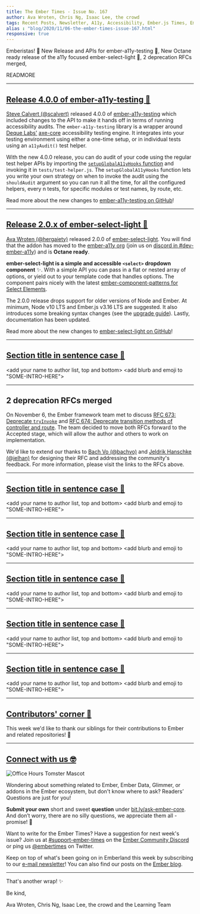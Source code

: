 ```yaml
---
title: The Ember Times - Issue No. 167
author: Ava Wroten, Chris Ng, Isaac Lee, the crowd
tags: Recent Posts, Newsletter, A11y, Accessibility, Ember.js Times, Ember Times, 2020
alias : "blog/2020/11/06-the-ember-times-issue-167.html"
responsive: true
---
```


<SAYING-HELLO-IN-YOUR-FAVORITE-LANGUAGE> Emberistas! 🐹
New Release and APIs for ember-a11y-testing 🎉,
New Octane ready release of the a11y focused ember-select-light 🎉,
2 deprecation RFCs merged,
<SOME-INTRO-HERE-TO-KEEP-THEM-SUBSCRIBERS-READING>

READMORE

---

## [Release 4.0.0 of ember-a11y-testing 🎉](https://github.com/ember-a11y/ember-a11y-testing/releases/tag/v4.0.0)

[Steve Calvert (@scalvert)](https://github.com/scalvert) released 4.0.0 of [ember-a11y-testing](https://github.com/ember-a11y/ember-a11y-testing) which included changes to the API to make it hands off in terms of running accessibility audits. The `ember-a11y-testing` library is a wrapper around [Deque Labs'](https://github.com/dequelabs) [axe-core](https://github.com/dequelabs/axe-core) accessibility testing engine. It integrates into your testing environment using either a one-time setup, or in individual tests using an `a11yAudit()` test helper.

With the new 4.0.0 release, you can do audit of your code using the regular test helper APIs by importing the [`setupGlobalA11yHooks` function](https://github.com/ember-a11y/ember-a11y-testing#setupglobala11yhooks-usage) and invoking it in `tests/test-helper.js`. The `setupGlobalA11yHooks` function lets you write your own strategy on when to invoke the audit using the `shouldAudit` argument so you can run it all the time, for all the configured helpers, every n tests, for specific modules or test names, by route, etc.

Read more about the new changes to [ember-a11y-testing on GitHub](https://github.com/ember-a11y/ember-a11y-testing#setupglobala11yhooks-usage)!

---

## [Release 2.0.x of ember-select-light 🎉](https://github.com/ember-a11y/ember-select-light/releases/tag/v2.0.0)

[Ava Wroten (@hergaiety)](https://www.wroten.me/) released 2.0.0 of [ember-select-light](https://github.com/ember-a11y/ember-select-light/). You will find that the addon has moved to the [ember-a11y org](https://github.com/ember-a11y) (join us on [discord in #dev-ember-a11y](https://discord.gg/xBzFBMYv)) and is **Octane ready**.

**ember-select-light is a simple and accessible `<select>` dropdown component** ✨. With a simple API you can pass in a flat or nested array of options, or yield out to your template code that handles options. The component pairs nicely with the latest [ember-component-patterns for Select Elements](https://emberjs-1.gitbook.io/ember-component-patterns/form-components/select-element).

The 2.0.0 release drops support for older versions of Node and Ember. At minimum, Node v10 LTS and Ember.js v3.16 LTS are suggested. It also introduces some breaking syntax changes (see the [upgrade guide](https://github.com/ember-a11y/ember-select-light/blob/main/UPGRADE.md)). Lastly, documentation has been updated.

Read more about the new changes to [ember-select-light on GitHub](https://github.com/ember-a11y/ember-select-light/releases/tag/v2.0.0)!

---

## [Section title in sentence case 🐹](section-url)

<change section title emoji>
<consider adding some bold to your paragraph>
<please include link to external article/repo/etc in paragraph / body text, not just header title above>

<add your name to author list, top and bottom>
<add blurb and emoji to "SOME-INTRO-HERE">

---

## 2 deprecation RFCs merged

On November 6, the Ember framework team met to discuss [RFC 673: Deprecate `tryInvoke`](https://github.com/emberjs/rfcs/pull/673) and [RFC 674: Deprecate transition methods of controller and route](https://github.com/emberjs/rfcs/pull/674). The team decided to move both RFCs forward to the Accepted stage, which will allow the author and others to work on implementation.

We'd like to extend our thanks to [Bach Vo (@bachvo)](https://github.com/bachvo) and [Jeldrik Hanschke (@jelhan)](https://github.com/jelhan) for designing their RFC and addressing the community's feedback. For more information, please visit the links to the RFCs above.

---

## [Section title in sentence case 🐹](section-url)

<change section title emoji>
<consider adding some bold to your paragraph>
<please include link to external article/repo/etc in paragraph / body text, not just header title above>

<add your name to author list, top and bottom>
<add blurb and emoji to "SOME-INTRO-HERE">

---

## [Section title in sentence case 🐹](section-url)

<change section title emoji>
<consider adding some bold to your paragraph>
<please include link to external article/repo/etc in paragraph / body text, not just header title above>

<add your name to author list, top and bottom>
<add blurb and emoji to "SOME-INTRO-HERE">

---

## [Section title in sentence case 🐹](section-url)

<change section title emoji>
<consider adding some bold to your paragraph>
<please include link to external article/repo/etc in paragraph / body text, not just header title above>

<add your name to author list, top and bottom>
<add blurb and emoji to "SOME-INTRO-HERE">

---

## [Section title in sentence case 🐹](section-url)

<change section title emoji>
<consider adding some bold to your paragraph>
<please include link to external article/repo/etc in paragraph / body text, not just header title above>

<add your name to author list, top and bottom>
<add blurb and emoji to "SOME-INTRO-HERE">

---

## [Section title in sentence case 🐹](section-url)

<change section title emoji>
<consider adding some bold to your paragraph>
<please include link to external article/repo/etc in paragraph / body text, not just header title above>

<add your name to author list, top and bottom>
<add blurb and emoji to "SOME-INTRO-HERE">

---

## [Contributors' corner 👏](https://guides.emberjs.com/release/contributing/repositories/)

<p>This week we'd like to thank our siblings for their contributions to Ember and related repositories! 💖</p>

---

## [Connect with us 🤓](https://docs.google.com/forms/d/e/1FAIpQLScqu7Lw_9cIkRtAiXKitgkAo4xX_pV1pdCfMJgIr6Py1V-9Og/viewform)

<div class="blog-row">
  <img class="float-right small transparent padded" alt="Office Hours Tomster Mascot" title="Readers' Questions" src="/images/tomsters/officehours.png" />

  <p>Wondering about something related to Ember, Ember Data, Glimmer, or addons in the Ember ecosystem, but don't know where to ask? Readers’ Questions are just for you!</p>

  <p><strong>Submit your own</strong> short and sweet <strong>question</strong> under <a href="https://bit.ly/ask-ember-core" target="rq">bit.ly/ask-ember-core</a>. And don’t worry, there are no silly questions, we appreciate them all - promise! 🤞</p>

  <p>Want to write for the Ember Times? Have a suggestion for next week's issue? Join us at <a href="https://discordapp.com/channels/480462759797063690/485450546887786506">#support-ember-times</a> on the <a href="https://discordapp.com/invite/zT3asNS">Ember Community Discord</a> or ping us <a href="https://twitter.com/embertimes">@embertimes</a> on Twitter.</p>

  <p>Keep on top of what's been going on in Emberland this week by subscribing to our <a href="https://the-emberjs-times.ongoodbits.com/">e-mail newsletter</a>! You can also find our posts on the <a href="https://emberjs.com/blog/tags/newsletter.html">Ember blog</a>.</p>
</div>

---

That's another wrap! ✨

Be kind,

Ava Wroten, Chris Ng, Isaac Lee, the crowd and the Learning Team
